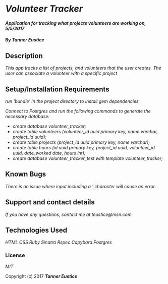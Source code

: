 # _Volunteer Tracker_

#### _Application for tracking what projects volunteers are working on, 5/5/2017_

#### By _**Tanner Eustice**_

## Description

_This app tracks a list of projects, and volunteers that the user creates. The user can associate a volunteer with a specific project_

## Setup/Installation Requirements
_run 'bundle' in the project directory to install gem dependencies_

_Connect to Postgres and run the following commands to generate the necessary database:_
* _create database volunteer_tracker;_
* _create table volunteers (volunteer_id uuid primary key, name varchar, project_id uuid);_
* _create table projects (project_id uuid primary key, name varchar);_
* _create table hours (id uuid primary key, project_id uuid, volunteer_id uuid, date_worked date, hours int);_
* _create database volunteer_tracker_test with template volunteer_tracker;_

## Known Bugs

_There is an issue where input including a ' character will cause an error._

## Support and contact details

_If you have any questions, contact me at teustice@msn.com_

## Technologies Used

_HTML_
_CSS_
_Ruby_
_Sinatra_
_Rspec_
_Capybara_
_Postgres_

### License

*MIT*

Copyright (c) 2017 **_Tanner Eustice_**
